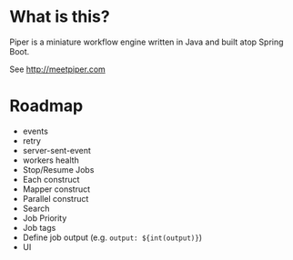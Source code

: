 # What is this?

Piper is a miniature workflow engine written in Java and built atop Spring Boot. 

See http://meetpiper.com

# Roadmap

- events
- retry
- server-sent-event
- workers health
- Stop/Resume Jobs
- Each construct
- Mapper construct
- Parallel construct
- Search
- Job Priority
- Job tags
- Define job output (e.g. `output: ${int(output)}`)
- UI
